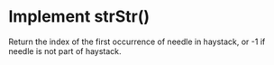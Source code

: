 # Implement strStr()

Return the index of the first occurrence of needle in haystack, or -1 if needle is not part of haystack.